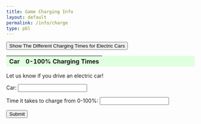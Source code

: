 ```yaml
---
title: Game Charging Info
layout: default 
permalink: /info/charge
type: pbl
---
```

<div class = "secondary">
<button id = "read_button" type = "button" onclick="read_users()"  class = "read-button"> Show The Different Charging Times for Electric Cars</button>
</div>

<table class = "readtable">
  <thead>
  <tr>
    <th>Car</th>
    <th>0-100% Charging Times</th>
  </tr>
  </thead>
  <tbody id="result">
  </tbody>
</table>

<style>
.readtable {
  background-color: #e0ffe0;
}
</style>

<p class = "form-tell">Let us know if you drive an electric car!</p>

<div class = "form-box">
  <form action="javascript:create_charge()" class = "createForm">
      <p><label class = "form-label">
          Car:
          <input class = "input-boxes" type="text" chargetime="car" id="car" required>
      </label></p>
      <p><label class = "form-label">
          Time it takes to charge from 0-100%:
          <input class = "input-boxes" type="text" chargetime="chargetime" id="chargetime" required>
      </label></p>
      <p>
          <button class = "form-button">Submit</button>
      </p>
  </form>
</div>

<script>
    const resultContainer = document.getElementById("result");
    const url = "https://zesty.nighthawkcodingsociety.com/api/charges/"
    const create_fetch = url + '/create';
    const read_fetch = url + '/';
    const read_button = document.getElementById("read_button");
    // READ
    function read_users() {
      const read_options = {
        method: 'GET',
        mode: 'cors',
        cache: 'default',
        credentials: 'omit',
        headers: {
      'Content-Type': 'application/json'
      },
    };
    fetch(read_fetch, read_options)
      .then(response => {
        if (response.status !== 200) {
          const errorMsg = 'Database read error: ' + response.status;
          console.log(errorMsg);
          const tr = document.createElement("tr");
          const td = document.createElement("td");
          td.innerHTML = errorMsg;
          tr.appendChild(td);
          resultContainer.appendChild(tr);
          return;
        }
      response.json().then(data => {
        console.log(data);
        resultContainer.innerHTML = ''; 
        for (let row in data) {
          console.log(data[row]);
          add_row(data[row]);
        }
      })
    })
    .catch(err => {
      console.error(err);
      const tr = document.createElement("tr");
      const td = document.createElement("td");
      td.innerHTML = err;
      tr.appendChild(td);
      resultContainer.appendChild(tr);
    });
}

function add_row(data) {
    const tr = document.createElement("tr");
    const car = document.createElement("td");
    const chargetime = document.createElement("td");

    const id = document.createElement("td");
    car.innerHTML = data.car; 
    chargetime.innerHTML = data.chargetime; 
    

    tr.appendChild(car);
    tr.appendChild(chargetime);

    resultContainer.appendChild(tr);
}

// CREATE
  function create_charge(){
    const body = {
        car: document.getElementById("car").value,
        chargetime: document.getElementById("chargetime").value,
    };
    const requestOptions = {
        method: 'POST',
        body: JSON.stringify(body),
        headers: {
            "content-type": "application/json",
            'Authorization': 'Bearer my-token',
        },
    };

    fetch(create_fetch, requestOptions)
      .then(response => {
        if (response.status !== 200) {
          const errorMsg = 'Database create error: ' + response.status;
          console.log(errorMsg);
          const tr = document.createElement("tr");
          const td = document.createElement("td");
          td.innerHTML = errorMsg;
          tr.appendChild(td);
          resultContainer.appendChild(tr);
          return;
        }
    })
  }

// DELETE

  function delete_fact(){

  const body = {
      car: document.getElementById("car").value,
      chargetime: document.getElementById("chargetime").value,
  };
  const requestOptions = {
      method: 'DELETE',
      body: JSON.stringify(body),
      headers: {
          "content-type": "application/json",
          'Authorization': 'Bearer my-token',
      },
  };

  fetch(create_fetch, requestOptions)
    .then(response => {
      if (response.status !== 200) {
        const errorMsg = 'Database create error: ' + response.status;
        console.log(errorMsg);
        const tr = document.createElement("tr");
        const td = document.createElement("td");
        td.innerHTML = errorMsg;
        tr.appendChild(td);
        resultContainer.appendChild(tr);
        return;
      }
  })
  }

</script>
